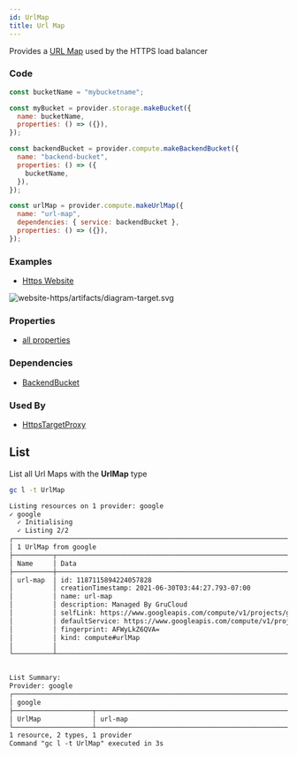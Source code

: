 ```yaml
---
id: UrlMap
title: Url Map
---
```


Provides a [URL Map](https://console.cloud.google.com/net-services/loadbalancing/loadBalancers/list) used by the HTTPS load balancer

### Code

```js
const bucketName = "mybucketname";

const myBucket = provider.storage.makeBucket({
  name: bucketName,
  properties: () => ({}),
});

const backendBucket = provider.compute.makeBackendBucket({
  name: "backend-bucket",
  properties: () => ({
    bucketName,
  }),
});

const urlMap = provider.compute.makeUrlMap({
  name: "url-map",
  dependencies: { service: backendBucket },
  properties: () => ({}),
});
```

### Examples

- [Https Website](https://github.com/grucloud/grucloud/blob/main/examples/google/storage/website-https)

![website-https/artifacts/diagram-target.svg](https://raw.githubusercontent.com/grucloud/grucloud/main/examples/google/storage/website-https/artifacts/diagram-target.svg)

### Properties

- [all properties](https://cloud.google.com/compute/docs/reference/rest/v1/urlMaps/insert)

### Dependencies

- [BackendBucket](./BackendBucket.md)

### Used By

- [HttpsTargetProxy](./HttpsTargetProxy.md)

## List

List all Url Maps with the **UrlMap** type

```sh
gc l -t UrlMap
```

```txt
Listing resources on 1 provider: google
✓ google
  ✓ Initialising
  ✓ Listing 2/2
┌────────────────────────────────────────────────────────────────────────────────┐
│ 1 UrlMap from google                                                           │
├──────────┬──────────────────────────────────────────────────────────────┬──────┤
│ Name     │ Data                                                         │ Our  │
├──────────┼──────────────────────────────────────────────────────────────┼──────┤
│ url-map  │ id: 1187115894224057828                                      │ Yes  │
│          │ creationTimestamp: 2021-06-30T03:44:27.793-07:00             │      │
│          │ name: url-map                                                │      │
│          │ description: Managed By GruCloud                             │      │
│          │ selfLink: https://www.googleapis.com/compute/v1/projects/gr… │      │
│          │ defaultService: https://www.googleapis.com/compute/v1/proje… │      │
│          │ fingerprint: AFWyLkZ6QVA=                                    │      │
│          │ kind: compute#urlMap                                         │      │
│          │                                                              │      │
└──────────┴──────────────────────────────────────────────────────────────┴──────┘


List Summary:
Provider: google
┌───────────────────────────────────────────────────────────────────────────────┐
│ google                                                                        │
├────────────────────┬──────────────────────────────────────────────────────────┤
│ UrlMap             │ url-map                                                  │
└────────────────────┴──────────────────────────────────────────────────────────┘
1 resource, 2 types, 1 provider
Command "gc l -t UrlMap" executed in 3s
```
